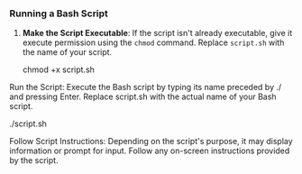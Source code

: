 ### Running a Bash Script

1. **Make the Script Executable**: If the script isn't already executable, give it execute permission using the `chmod` command. Replace `script.sh` with the name of your script.

   chmod +x script.sh

Run the Script: Execute the Bash script by typing its name preceded by ./ and pressing Enter. Replace script.sh with the actual name of your Bash script.

./script.sh

Follow Script Instructions: Depending on the script's purpose, it may display information or prompt for input. Follow any on-screen instructions provided by the script.
